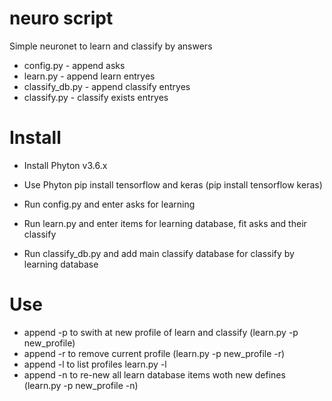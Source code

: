 # neuro script
Simple neuronet to learn and classify by answers

- config.py - append asks
- learn.py - append learn entryes
- classify_db.py - append classify entryes
- classify.py - classify exists entryes

# Install
- Install Phyton v3.6.x
- Use Phyton pip install tensorflow and keras (pip install tensorflow keras)

- Run config.py and enter asks for learning
- Run learn.py and enter items for learning database, fit asks and their classify
- Run classify_db.py and add main classify database for classify by learning database

# Use
- append -p <profile> to swith at new profile of learn and classify (learn.py -p new_profile)
- append -r to remove current profile (learn.py -p new_profile -r)
- append -l to list profiles learn.py -l
- append -n to re-new all learn database items woth new defines (learn.py -p new_profile -n)
